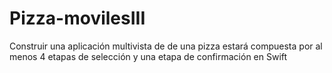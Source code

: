 # Pizza-movilesIII
Construir una aplicación multivista de de una pizza estará compuesta por al menos 4 etapas de selección y una etapa de confirmación en Swift  
